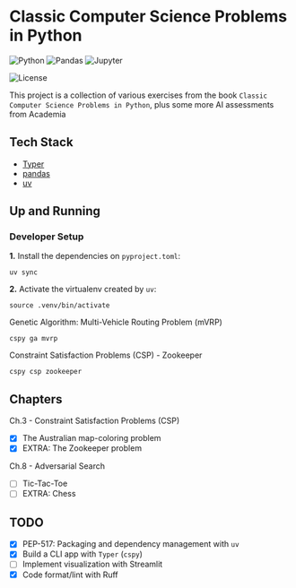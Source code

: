 # Classic Computer Science Problems in Python

![Python](https://img.shields.io/badge/Python-3.13_|_3.12_|_3.11_|_3.10-4B8BBE.svg?style=flat&logo=python&logoColor=FFD43B&labelColor=306998)
![Pandas](https://img.shields.io/badge/pandas-150458?style=flat&logo=pandas&logoColor=E70488&labelColor=150458)
![Jupyter](https://img.shields.io/badge/Jupyter-262A38.svg?style=flat&logo=jupyter&logoColor=F37726&labelColor=262A38)

![License](https://img.shields.io/badge/license-CC--BY--SA--4.0-31393F?style=flat&logo=creativecommons&logoColor=black&labelColor=white)

This project is a collection of various exercises from the book `Classic Computer Science Problems in Python`, plus some more AI assessments from Academia

## Tech Stack
- [Typer](https://typer.tiangolo.com/tutorial/)
- [pandas](https://pandas.pydata.org/docs/user_guide/)
- [uv](https://docs.astral.sh/uv/concepts/projects/dependencies/)

## Up and Running

### Developer Setup

**1.** Install the dependencies on `pyproject.toml`:
```shell
uv sync
```

**2.** Activate the virtualenv created by `uv`:
```shell
source .venv/bin/activate
```
 
Genetic Algorithm: Multi-Vehicle Routing Problem (mVRP)
```shell
cspy ga mvrp
```

Constraint Satisfaction Problems (CSP) - Zookeeper
```shell
cspy csp zookeeper
```

## Chapters
Ch.3 - Constraint Satisfaction Problems (CSP) 
- [x] The Australian map-coloring problem
- [x] EXTRA: The Zookeeper problem

Ch.8 - Adversarial Search
- [ ] Tic-Tac-Toe
- [ ] EXTRA: Chess

## TODO
- [x] PEP-517: Packaging and dependency management with `uv`
- [x] Build a CLI app with `Typer` (`cspy`)
- [ ] Implement visualization with Streamlit
- [x] Code format/lint with Ruff
